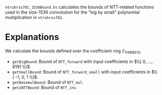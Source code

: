 
`ntruhrss701_1536Bound.hs` calculates the bounds of NTT-related functions used in the size-1536 convolution for the "big by small" polynomial multiplication in `ntruhrss701`.

# Explanations
We calculate the bounds defined over the coefficient ring $\mathbb{Z}_{11488513}$.
- `getBigBound`: Bound of `NTT_forward` with input coefficients in $\\{ 0, ..., 8191 \\}$.
- `getSmallBound`: Bound of `NTT_forward_small` with input coefficients in $\\{ -1, 0, 1 \\}$.
- `getBasemulBound`: Bound of `NTT_mul`.
- `getiNTTBound`: Bound of `NTT_inv`.
